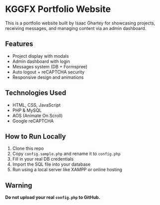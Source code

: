 # KGGFX Portfolio Website

This is a portfolio website built by Isaac Ghartey for showcasing projects, receiving messages, and managing content via an admin dashboard.

## Features

- Project display with modals
- Admin dashboard with login
- Messages system (DB + Formspree)
- Auto logout + reCAPTCHA security
- Responsive design and animations

## Technologies Used

- HTML, CSS, JavaScript
- PHP & MySQL
- AOS (Animate On Scroll)
- Google reCAPTCHA

## How to Run Locally

1. Clone this repo
2. Copy `config.sample.php` and rename it to `config.php`
3. Fill in your real DB credentials
4. Import the SQL file into your database
5. Run using a local server like XAMPP or online hosting

## Warning

**Do not upload your real `config.php` to GitHub.**